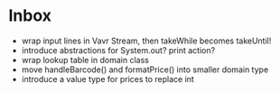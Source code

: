 # Inbox

- wrap input lines in Vavr Stream, then takeWhile becomes takeUntil!
- introduce abstractions for System.out? print action?
- wrap lookup table in domain class
- move handleBarcode() and formatPrice() into smaller domain type
- introduce a value type for prices to replace int

